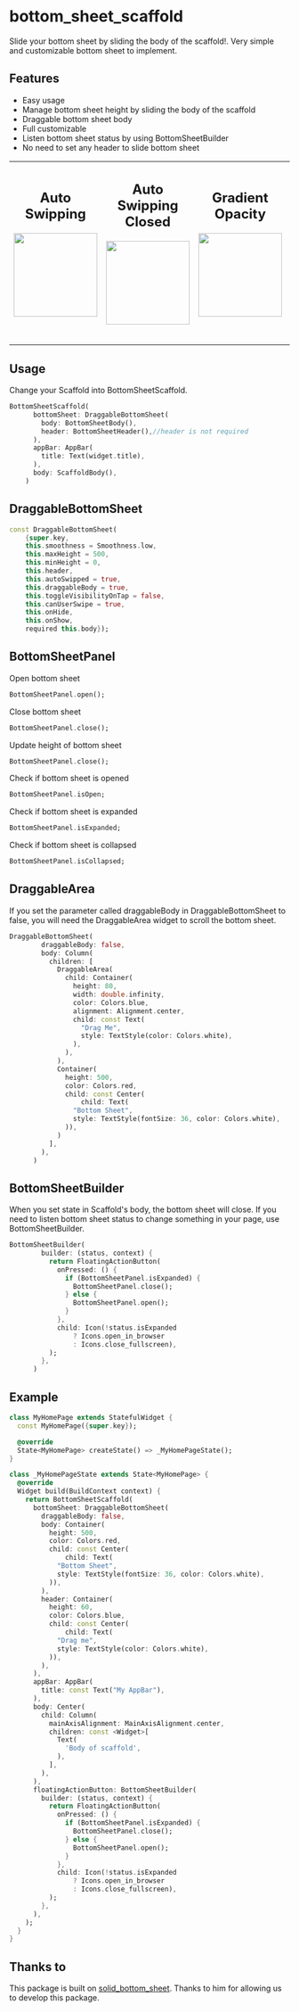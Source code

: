 # bottom_sheet_scaffold

Slide your bottom sheet by sliding the body of the scaffold!. Very simple and customizable bottom sheet to implement.

## Features

- Easy usage
- Manage bottom sheet height by sliding the body of the scaffold
- Draggable bottom sheet body
- Full customizable
- Listen bottom sheet status by using BottomSheetBuilder
- No need to set any header to slide bottom sheet

<div style="text-align: center">
    <table>
        <tr>
            <td style="text-align: center">
                <table>
                 <tr>
                 	<h2>Auto Swipping</h2>
                    <img src="https://raw.githubusercontent.com/FlutterWay/files/main/bottom_sheet_auto_swipping.gif" width="150" />
                  </tr>
                </table>
            </td>   
            <td style="text-align: center">
                <table>
                 <tr>
                 	<h2>Auto Swipping Closed</h2>
                    <img src="https://raw.githubusercontent.com/FlutterWay/files/main/bottom_sheet_auto_swipping_closed.gif" width="150" />
                  </tr>
                </table>
            </td>   
            <td style="text-align: center">
                <table>
                 <tr>
                 	<h2>Gradient Opacity</h2>
                    <img src="https://raw.githubusercontent.com/FlutterWay/files/main/bottom_sheet_gradient_opacity.gif" width="150" />
                  </tr>
                </table>
            </td>   
            <td style="text-align: center">
                <table>
                 <tr>
                 	<h2>No Header</h2>
                    <img src="https://raw.githubusercontent.com/FlutterWay/files/main/bottom_sheet_no_header.gif" width="150" />
                  </tr>
                </table>
            </td>   
            <td style="text-align: center">
                <table>
                 <tr>
                 	<h2>No Barrier</h2>
                    <img src="https://github.com/FlutterWay/files/blob/main/bottom_sheet_no_barrier.gif" width="150" />
                  </tr>
                </table>
            </td>   
        </tr> 
    </table>
</div>


## Usage

Change your Scaffold into BottomSheetScaffold. 

```dart
BottomSheetScaffold(
      bottomSheet: DraggableBottomSheet(
        body: BottomSheetBody(),
        header: BottomSheetHeader(),//header is not required
      ),
      appBar: AppBar(
        title: Text(widget.title),
      ),
      body: ScaffoldBody(),
    )
```

## DraggableBottomSheet

```dart
const DraggableBottomSheet(
    {super.key,
    this.smoothness = Smoothness.low,
    this.maxHeight = 500,
    this.minHeight = 0,
    this.header,
    this.autoSwipped = true,
    this.draggableBody = true,
    this.toggleVisibilityOnTap = false,
    this.canUserSwipe = true,
    this.onHide,
    this.onShow,
    required this.body});
```

## BottomSheetPanel

Open bottom sheet
```dart
BottomSheetPanel.open();
```
Close bottom sheet
```dart
BottomSheetPanel.close();
```
Update height of bottom sheet
```dart
BottomSheetPanel.close();
```
Check if bottom sheet is opened
```dart
BottomSheetPanel.isOpen;
```
Check if bottom sheet is expanded
```dart
BottomSheetPanel.isExpanded;
```
Check if bottom sheet is collapsed
```dart
BottomSheetPanel.isCollapsed;
```

## DraggableArea
If you set the parameter called draggableBody in DraggableBottomSheet to false, you will need the DraggableArea widget to scroll the bottom sheet.

```dart
DraggableBottomSheet(
        draggableBody: false,
        body: Column(
          children: [
            DraggableArea(
              child: Container(
                height: 80,
                width: double.infinity,
                color: Colors.blue,
                alignment: Alignment.center,
                child: const Text(
                  "Drag Me",
                  style: TextStyle(color: Colors.white),
                ),
              ),
            ),
            Container(
              height: 500,
              color: Colors.red,
              child: const Center(
                  child: Text(
                "Bottom Sheet",
                style: TextStyle(fontSize: 36, color: Colors.white),
              )),
            )
          ],
        ),
      )
```
## BottomSheetBuilder
When you set state in Scaffold's body, the bottom sheet will close. If you need to listen bottom sheet status to change something in your page, use BottomSheetBuilder.

```dart
BottomSheetBuilder(
        builder: (status, context) {
          return FloatingActionButton(
            onPressed: () {
              if (BottomSheetPanel.isExpanded) {
                BottomSheetPanel.close();
              } else {
                BottomSheetPanel.open();
              }
            },
            child: Icon(!status.isExpanded
                ? Icons.open_in_browser
                : Icons.close_fullscreen),
          );
        },
      )
```


## Example

```dart
class MyHomePage extends StatefulWidget {
  const MyHomePage({super.key});

  @override
  State<MyHomePage> createState() => _MyHomePageState();
}

class _MyHomePageState extends State<MyHomePage> {
  @override
  Widget build(BuildContext context) {
    return BottomSheetScaffold(
      bottomSheet: DraggableBottomSheet(
        draggableBody: false,
        body: Container(
          height: 500,
          color: Colors.red,
          child: const Center(
              child: Text(
            "Bottom Sheet",
            style: TextStyle(fontSize: 36, color: Colors.white),
          )),
        ),
        header: Container(
          height: 60,
          color: Colors.blue,
          child: const Center(
              child: Text(
            "Drag me",
            style: TextStyle(color: Colors.white),
          )),
        ),
      ),
      appBar: AppBar(
        title: const Text("My AppBar"),
      ),
      body: Center(
        child: Column(
          mainAxisAlignment: MainAxisAlignment.center,
          children: const <Widget>[
            Text(
              'Body of scaffold',
            ),
          ],
        ),
      ),
      floatingActionButton: BottomSheetBuilder(
        builder: (status, context) {
          return FloatingActionButton(
            onPressed: () {
              if (BottomSheetPanel.isExpanded) {
                BottomSheetPanel.close();
              } else {
                BottomSheetPanel.open();
              }
            },
            child: Icon(!status.isExpanded
                ? Icons.open_in_browser
                : Icons.close_fullscreen),
          );
        },
      ),
    );
  }
}

```

## Thanks to

This package is built on [solid_bottom_sheet](https://pub.dev/packages/solid_bottom_sheet). Thanks to him for allowing us to develop this package.